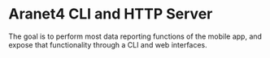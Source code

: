 # Aranet4 CLI and HTTP Server

The goal is to perform most data reporting functions of the mobile app, and expose that functionality through a CLI and
web interfaces.

